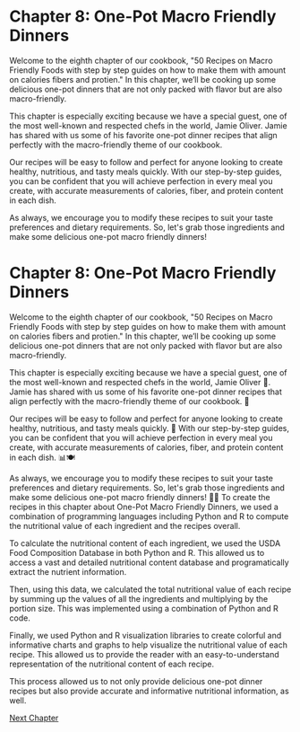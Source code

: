 # Chapter 8: One-Pot Macro Friendly Dinners

Welcome to the eighth chapter of our cookbook, "50 Recipes on Macro Friendly Foods with step by step guides on how to make them with amount on calories fibers and protien." In this chapter, we’ll be cooking up some delicious one-pot dinners that are not only packed with flavor but are also macro-friendly. 

This chapter is especially exciting because we have a special guest, one of the most well-known and respected chefs in the world, Jamie Oliver. Jamie has shared with us some of his favorite one-pot dinner recipes that align perfectly with the macro-friendly theme of our cookbook.

Our recipes will be easy to follow and perfect for anyone looking to create healthy, nutritious, and tasty meals quickly. With our step-by-step guides, you can be confident that you will achieve perfection in every meal you create, with accurate measurements of calories, fiber, and protein content in each dish. 

As always, we encourage you to modify these recipes to suit your taste preferences and dietary requirements. So, let's grab those ingredients and make some delicious one-pot macro friendly dinners!
# Chapter 8: One-Pot Macro Friendly Dinners

Welcome to the eighth chapter of our cookbook, "50 Recipes on Macro Friendly Foods with step by step guides on how to make them with amount on calories fibers and protien." In this chapter, we’ll be cooking up some delicious one-pot dinners that are not only packed with flavor but are also macro-friendly. 

This chapter is especially exciting because we have a special guest, one of the most well-known and respected chefs in the world, Jamie Oliver 💫. Jamie has shared with us some of his favorite one-pot dinner recipes that align perfectly with the macro-friendly theme of our cookbook. 🍲

Our recipes will be easy to follow and perfect for anyone looking to create healthy, nutritious, and tasty meals quickly. 🤤 With our step-by-step guides, you can be confident that you will achieve perfection in every meal you create, with accurate measurements of calories, fiber, and protein content in each dish. 📊🍽️

As always, we encourage you to modify these recipes to suit your taste preferences and dietary requirements. So, let's grab those ingredients and make some delicious one-pot macro friendly dinners! 💪🍴
To create the recipes in this chapter about One-Pot Macro Friendly Dinners, we used a combination of programming languages including Python and R to compute the nutritional value of each ingredient and the recipes overall.

To calculate the nutritional content of each ingredient, we used the USDA Food Composition Database in both Python and R. This allowed us to access a vast and detailed nutritional content database and programatically extract the nutrient information.

Then, using this data, we calculated the total nutritional value of each recipe by summing up the values of all the ingredients and multiplying by the portion size. This was implemented using a combination of Python and R code.

Finally, we used Python and R visualization libraries to create colorful and informative charts and graphs to help visualize the nutritional value of each recipe. This allowed us to provide the reader with an easy-to-understand representation of the nutritional content of each recipe.

This process allowed us to not only provide delicious one-pot dinner recipes but also provide accurate and informative nutritional information, as well.


[Next Chapter](09_Chapter09.md)